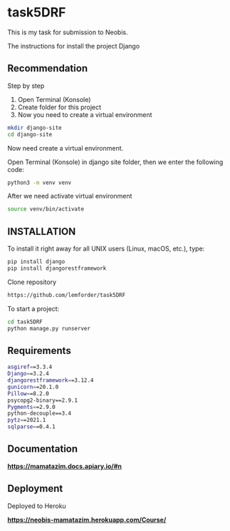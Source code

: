 # task5DRF
This is my task for submission to Neobis.

The instructions for install the project Django

## Recommendation
Step by step

1. Open Terminal (Konsole)
2. Create folder for this project
3. Now you need to create a virtual environment

```bash
mkdir django-site
cd django-site
```
Now need create a virtual environment.

Open Terminal (Konsole) in django site folder, then we enter the following code:
```bash
python3 -m venv venv
```

After we need activate virtual environment
```bash
source venv/bin/activate
```

## INSTALLATION
To install it right away for all UNIX users (Linux, macOS, etc.), type:
```bash
pip install django
pip install djangorestframework
```

Clone repository
```bash
https://github.com/lemforder/task5DRF
```

To start a project:
```bash
cd task5DRF
python manage.py runserver
```

## Requirements
```bash
asgiref==3.3.4
Django==3.2.4
djangorestframework==3.12.4
gunicorn==20.1.0
Pillow==8.2.0
psycopg2-binary==2.9.1
Pygments==2.9.0
python-decouple==3.4
pytz==2021.1
sqlparse==0.4.1
```

## Documentation

**https://mamatazim.docs.apiary.io/#n**

## Deployment

Deployed to Heroku

**https://neobis-mamatazim.herokuapp.com/Course/**